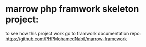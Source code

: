 # marrow php framwork skeleton project:

to see how this project work go to framwork documentation repo:
https://github.com/PHPMohamedNabil/marrow-framework
